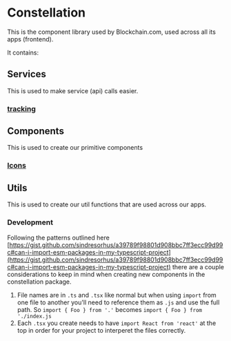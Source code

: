 # Constellation

This is the component library used by Blockchain.com, used across all its apps (frontend).

It contains:

## Services

This is used to make service (api) calls easier.

### [tracking](./docs/services/tracking.md)

## Components

This is used to create our primitive components

### [Icons](./docs/components/Icons.md)

## Utils

This is used to create our util functions that are used across our apps.

### Development

Following the patterns outlined here [https://gist.github.com/sindresorhus/a39789f98801d908bbc7ff3ecc99d99c#can-i-import-esm-packages-in-my-typescript-project](https://gist.github.com/sindresorhus/a39789f98801d908bbc7ff3ecc99d99c#can-i-import-esm-packages-in-my-typescript-project) there are a couple considerations to keep in mind when creating new components in the constellation package.

1. File names are in `.ts` and `.tsx` like normal but when using `import` from one file to another you'll need to reference them as `.js` and use the full path. So `import { Foo } from '.'` becomes `import { Foo } from './index.js`
2. Each `.tsx` you create needs to have `import React from 'react'` at the top in order for your project to interperet the files correctly.
